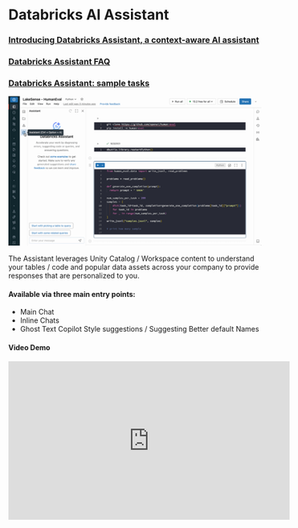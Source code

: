 # Databricks AI Assistant

### [Introducing Databricks Assistant, a context-aware AI assistant](https://www.databricks.com/blog/introducing-databricks-assistant)

### [Databricks Assistant FAQ](https://learn.microsoft.com/en-us/azure/databricks/notebooks/databricks-assistant-faq)

### [Databricks Assistant: sample tasks](https://learn.microsoft.com/en-us/azure/databricks/notebooks/databricks-assistant-examples)

![](./ls-sept.gif)

The Assistant leverages Unity Catalog / Workspace content to understand your tables / code and popular data assets across your company to provide responses that are personalized to you.

#### Available via three main entry points:

- Main Chat
- Inline Chats
- Ghost Text Copilot Style suggestions / Suggesting Better default Names

#### Video Demo

<iframe width="560" height="315" src="https://www.youtube.com/embed/g9REIGKkAVo?si=27CSbIvzFNxj6vkW" title="YouTube video player" frameborder="0" allow="accelerometer; autoplay; clipboard-write; encrypted-media; gyroscope; picture-in-picture; web-share" allowfullscreen></iframe>
